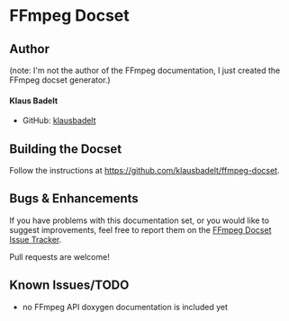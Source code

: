 # FFmpeg Docset

## Author

(note: I'm not the author of the FFmpeg documentation, I just created the FFmpeg docset generator.)

#### Klaus Badelt

- GitHub: [klausbadelt](https://github.com/klausbadelt)

## Building the Docset

Follow the instructions at <https://github.com/klausbadelt/ffmpeg-docset>.

## Bugs & Enhancements

If you have problems with this documentation set, or you would like to suggest
improvements, feel free to report them on the
[FFmpeg Docset Issue Tracker](https://github.com/klausbadelt/ffmpeg-docset/issues).

Pull requests are welcome!

## Known Issues/TODO

- no FFmpeg API doxygen documentation is included yet
